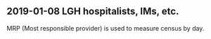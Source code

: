 ## 2019-01-08 LGH hospitalists, IMs, etc. 

MRP (Most responsible provider) is used to measure census by day. 
